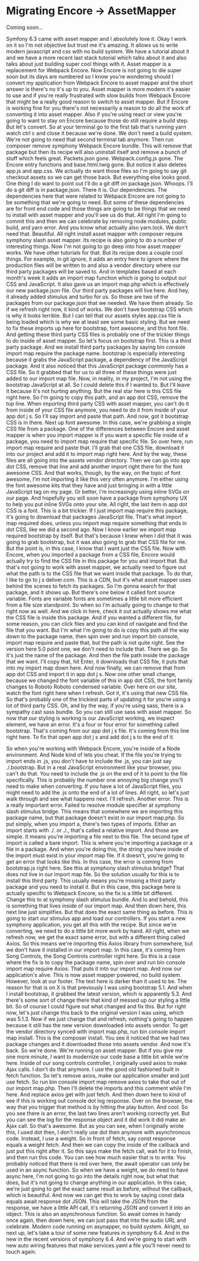 # Migrating Encore -> AssetMapper

Coming soon...

Symfony 6.3 came with asset mapper and I absolutely love it. Okay I work on it so I'm not objective but trust me it's amazing. It allows us to write modern javascript and css with no build system. We have a tutorial about it and we have a more recent last stack tutorial which talks about it and also talks about just building super cool things with it. Asset mapper is a replacement for Webpack Encore. Now Encore is not going to die super soon but its days are numbered so I know you're wondering should I convert my application from Webpack Encore to asset mapper and the short answer is there's no it's up to you. Asset mapper is more modern it's easier to use and if you're really frustrated with slow builds from Webpack Encore that might be a really good reason to switch to asset mapper. But if Encore is working fine for you there's not necessarily a reason to do all the work of converting it into asset mapper. Also if you're using react or view you're going to want to stay on Encore because those do still require a build step. But let's convert. So at your terminal go to the first tab that's running yarn watch ctrl c and close it because we're done. We don't need a build system. We're not going to need that second terminal tab anymore. Then run composer remove symphony Webpack Encore bundle. This will remove that package but then its recipe will also uninstall itself and remove a bunch of stuff which feels great. Packets.json gone. Webpack.config.js gone. The Encore entry functions and base.html.twig gone. But notice it also deletes app.js and app.css. We actually do want those files so I'm going to say git checkout assets so we can get those back. But everything else looks good. One thing I do want to point out I'll do a git diff on package.json. Whoops. I'll do a git diff is in package.json. There it is. Our dependencies. The dependencies here that were related to Webpack Encore are not going to be something that we're going to need. But some of these dependencies are for front end code and those things are going to be things that we need to install with asset mapper and you'll see us do that.  All right I'm going to commit this and then we can celebrate by removing node modules, public build, and yarn error. And you know what actually also yarn.lock. We don't need that. Beautiful. All right install asset mapper with composer require symphony slash asset mapper. Its recipe is also going to do a number of interesting things. Now I'm not going to go deep into how asset mapper works. We have other tutorials for that. But its recipe does a couple cool things. For example, in git ignore, it adds an entry here to ignore where the production files will be written to and also a vendor directory where our third party packages will be saved to. And in templates based at each month's week it adds an import map function which is going to output our CSS and JavaScript. It also gave us an import map.php which is effectively our new package.json file. Our third party packages will live here. And hey, it already added stimulus and turbo for us. So those are two of the packages from our package.json that we needed. We have them already. So if we refresh right now, it kind of works. We don't have bootstrap CSS which is why it looks terrible. But I can tell that our assets styles app.css file is being loaded which is why we at least see some basic styling. But we need to fix these imports up here for bootstrap, font awesome, and this font file. And getting these third party CSS files is probably one of the trickier things to do inside of asset mapper. So let's focus on bootstrap first. This is a third party package. And we install third party packages by saying bin console import map require the package name. bootstrap is especially interesting because it grabs the JavaScript package, a dependency of the JavaScript package. And it also noticed that this JavaScript package commonly has a CSS file. So it grabbed that for us to all three of these things were just added to our import map file. Now, in reality, in my project, I'm not using the bootstrap JavaScript at all. So I could delete this if I wanted to. But I'll leave it because it's not hurting anything. But the real star here is this CSS file right here.  So I'm going to copy this path, and an app dot CSS, remove the top line. When importing third party CSS with asset mapper, you can't do it from inside of your CSS file anymore, you need to do it from inside of your app dot j s. So I'll say import and paste that path. And now, got it bootstrap CSS is in there. Next up font awesome. In this case, we're grabbing a single CSS file from a package. One of the differences between Encore and asset mapper is when you import mapper is if you want a specific file inside of a package, you need to import map require that specific file. So over here, run import map require and paste that. I'll grab that one CSS file, download it into our project and add it to import map right here. And by the way, these files are all going into the assets vendor directory. Then we can go into app dot CSS, remove that line and add another import right there for the font awesome CSS. And that works, though, by the way, on the topic of font awesome, I'm not importing it like this very often anymore. I'm either using the font awesome kits that they have and just bringing in with a little JavaScript tag on my page. Or better, I'm increasingly using inline SVGs on our page. And hopefully you will soon have a package from symphony UX to help you put inline SVGs onto your site. All right, the last item in app dot CSS is a font. This is a bit trickier. If I just import map require this package, it's going to download that packages JavaScript file. That's what import map required does, unless you import map require something that ends in dot CSS, like we did a second ago. Now I know earlier we import map required bootstrap by itself. But that's because I knew when I did that it was going to grab bootstrap, but it was also going to grab that CSS file for me. But the point is, in this case, I know that I want just the CSS file. Now with Encore, when you imported a package from a CSS file, Encore would actually try to find the CSS file in this package for you and import that.  But that's not going to work with asset mapper, we actually need to figure out what the path is to the CSS file that we want inside that package. To do that, I like to go to j s deliver.com. This is a CDN, but it's what asset mapper uses behind the scenes to fetch its packages. So I'm gonna search for that package, and it shows up. But there's one below it called font source variable. Fonts are variable fonts are sometimes a little bit more efficient from a file size standpoint. So when so I'm actually going to change to that right now as well. And we click in here, check it out actually shows me what the CSS file is inside this package. And if you wanted a different file, for some reason, you can click files and you can kind of navigate and find the file that you want. But I'm what I'm going to do is copy this path all the way down to the package name, then spin over and run import bin console, import map require and paste that, but the path is not quite right. See the version here 5.0 point one, we don't need to include that. There we go. So it's just the name of the package. And then the file path inside the package that we want. I'll copy that, hit Enter, it downloads that CSS file, it puts that into my import map down here. And now finally, we can remove that from app dot CSS and import it in app dot j s. Now one other small change, because we changed the font variable of this in app dot CSS, the font family changes to Roboto Roboto condensed variable. Over here on our site, watch the font right here when I refresh. Got it, it's using that new CSS file. So that's probably one of the trickiest parts of updating it for you're using a lot of third party CSS. Oh, and by the way, if you're using sass, there is a sympathy cast sass bundle. So you can still use sass with asset mapper. So now that our styling is working is our JavaScript working, we inspect element, we have an error. It's a four or four error for something called bootstrap. That's coming from our app dot j s file.  It's coming from this line right here. To fix that open app dot j s and add dot j s to the end of it.

So when you're working with Webpack Encore, you're inside of a Node environment. And Node kind of lets you cheat. If the file you're trying to import ends in .js, you don't have to include the .js, you can just say ./.bootstrap. But in a real JavaScript environment like your browser, you can't do that. You need to include the .js on the end of it to point to the file specifically. This is probably the number one annoying big change you'll need to make when converting. If you have a lot of JavaScript files, you might need to add the .js onto the end of a lot of lines. All right, so let's just walk through and see what happens next. I'll refresh. Another error. This is a really important error. Failed to resolve module specifier at symphony slash stimulus bridge. This means that somewhere we are importing this package name, but that package doesn't exist in our import map.php. So put simply, when you import a, there's two types of imports. Either an import starts with ./. or ./., that's called a relative import. And those are simple. It means you're importing a file next to this file. The second type of import is called a bare import. This is where you're importing a package or a file in a package. And when you're doing this, the string you have inside of the import must exist in your import map file. If it doesn't, you're going to get an error that looks like this. In this case, the error is coming from bootstrap.js right here. See this at symphony slash stimulus bridge? That does not live in our import map file. So the solution usually for this is to install this third party. This usually means you're missing a third party package and you need to install it. But in this case, this package here is actually specific to Webpack Encore, so the fix is a little bit different. Change this to at symphony slash stimulus bundle. And lo and behold, this is something that lives inside of our import map. And then down here, this next line just simplifies. But that does the exact same thing as before. This is going to start our stimulus app and load our controllers. If you start a new symphony application, you get all this with the recipe.  But since we're converting, we need to do a little bit more work by hand. All right, when we refresh now, we get the exact same error, but with a different thing called Axios. So this means we're importing this Axios library from somewhere, but we don't have it installed in our import map. In this case, it's coming from Song Controls, the Song Controls controller right here. So this is a case where the fix is to copy the package name, spin over and run bin console import map require Axios. That puts it into our import map. And now our application's alive. This is now asset mapper powered, no build system. However, look at our footer. The text here is darker than it used to be. The reason for that is on X is that previously I was using bootstrap 5.1. And when I install bootstrap, it grabbed the latest version, which is apparently 5.3. And there's some sort of change there that kind of messed up our styling a little bit. So of course I could figure out what changed and fix this. But for right now, let's just change this back to the original version I was using, which was 5.1.3. Now if we just change that and refresh, nothing's going to happen because it still has the new version downloaded into assets vendor. To get the vendor directory synced with import map.php, run bin console import map install. This is the composer install. You see it noticed that we had two package changes and it downloaded those into assets vendor. And now it's back. So we're done. We're running on asset mapper. But if you give me one more minute, I want to modernize our code base a little bit while we're here. Inside of our song controls controller, I originally used axios to make Ajax calls. I don't do that anymore. I use the good old fashioned built in fetch function. So let's remove axios, make our application smaller and just use fetch. So run bin console import map remove axios to take that out of our import map.php. Then I'll delete the imports and this comment while I'm here. And replace axios get with just fetch. And then down here to kind of see if this is working out console dot log response.  Over on the browser, the way that you trigger that method is by hitting the play button. And cool. So you see there is an error, the last two lines aren't working correctly yet. But you can see the log for the response object and it did work it did make an Ajax call. So that's awesome. But as you can see, when I originally wrote this, I used dot then, I don't really use dot then anymore with asynchronous code. Instead, I use a weight. So in front of fetch, say const response equals a weight fetch. And then we can copy the inside of the callback and just put this right after it. So this says make the fetch call, wait for it to finish, and then run this code. You can see how much easier that is to write. You probably noticed that there is red over here, the await operator can only be used in an async function. So when we have a weight, we do need to have async here, I'm not going to go into the details right now, but what that does, but it's not going to change anything in our application. In this case, we're just going to get the exact same result as before, without the callback, which is beautiful. And now we can get this to work by saying const data equals await response dot JSON. This will take the JSON from the response, we have a little API call, it's returning JSON and convert it into an object. This is also an asynchronous function. So await comes in handy once again, then down here, we can just pass that into the audio URL and celebrate. Modern code running on asynapper, no build system. Alright, so next up, let's take a tour of some new features in symphony 6.4. And in the new in the recent versions of symphony 6.4. And we're going to start with new auto wiring features that make services.yaml a file you'll never need to touch again.
